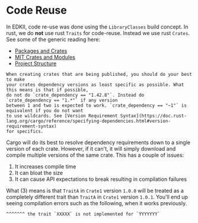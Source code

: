 # Code Reuse

In EDKII, code re-use was done using the `LibraryClasses` build concept. In rust, we do **not** use
rust `Traits` for code-reuse. Instead we use rust `Crates`. See some of the generic reading here:

- [Packages and Crates](https://doc.rust-lang.org/book/ch07-00-managing-growing-projects-with-packages-crates-and-modules.html)
- [MIT Crates and Modules](https://web.mit.edu/rust-lang_v1.25/arch/amd64_ubuntu1404/share/doc/rust/html/book/first-edition/crates-and-modules.html)
- [Project Structure](https://learning-rust.github.io/docs/cargo-crates-and-basic-project-structure/)

``` admonish important
When creating crates that are being published, you should do your best to make
your crates dependency versions as least specific as possible. What this means is that if possible,
do not do `crate_dependency == "1.42.8"`. Instead do  `crate_dependency == "1.*"` if any version
between 1 and two is expected to work. `crate_dependency == "~1"` is equivalent if you do not want
to use wildcards. See [Version Requirement Syntax](https://doc.rust-lang.org/cargo/reference/specifying-dependencies.html#version-requirement-syntax)
for specifics.
```

Cargo will do its best to resolve dependency requirements down to a single version of each crate. However, if it can't,
it will simply download and compile multiple versions of the same crate. This has a couple of issues:

1. It increases compile time
2. It can bloat the size
3. It can cause API expectations to break resulting in compilation failures

What (3) means is that `TraitA` in `Crate1` version `1.0.0` will be treated as a completely
different trait than `TraitA` in `Crate1` version `1.0.1`. You'll end up seeing compilation errors
such as the following, when it works previously.

``` txt
^^^^^^^ the trait `XXXXX` is not implemented for `YYYYYYY`
```
